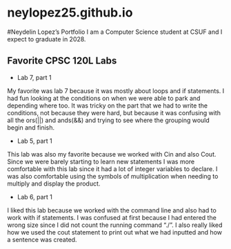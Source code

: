 # neylopez25.github.io
#Neydelin Lopez’s Portfolio
I am a Computer Science student at CSUF and I expect to graduate in 2028. 

## Favorite CPSC 120L Labs 

* Lab 7, part 1

My favorite was lab 7 because it was mostly about loops and if statements. I had fun looking at the conditions on when we were able to park and depending where too. It was tricky on the part that we had to write the conditions, not because they were hard, but because it was confusing with all the ors(||) and ands(&&) and trying to see where the grouping would begin and finish. 

* Lab 5, part 1

This lab was also my favorite because we worked with Cin and also Cout. Since we were barely starting to learn new statements I was more comfortable with this lab since it had a lot of integer variables to declare. I was also comfortable using the symbols of multiplication when needing to multiply and display the product.     

* Lab 6, part 1

I liked this lab because we worked with the command line and also had to work with if statements. I was confused at first because I had entered the wrong size since I did not count the running command “./”. I also really liked how we used the cout statement to print out what we had inputted and how a sentence was created. 
